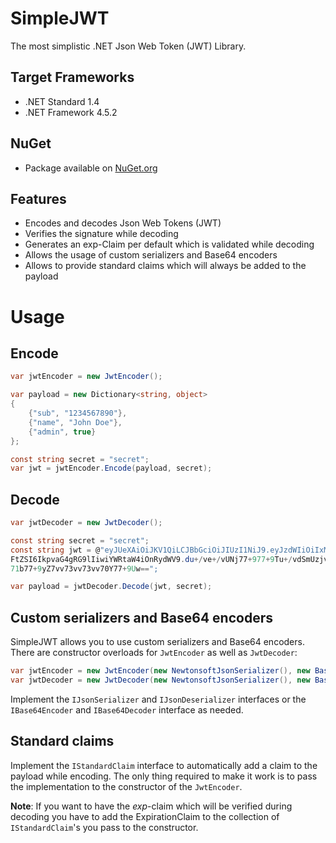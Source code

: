 # SimpleJWT
The most simplistic .NET Json Web Token (JWT) Library.

## Target Frameworks
* .NET Standard 1.4
* .NET Framework 4.5.2

## NuGet
* Package available on [NuGet.org](https://www.nuget.org/packages/SimpleJWT/)

## Features
* Encodes and decodes Json Web Tokens (JWT)
* Verifies the signature while decoding
* Generates an exp-Claim per default which is validated while decoding
* Allows the usage of custom serializers and Base64 encoders
* Allows to provide standard claims which will always be added to the payload

# Usage
## Encode
```csharp
var jwtEncoder = new JwtEncoder();

var payload = new Dictionary<string, object>
{
	{"sub", "1234567890"}, 
	{"name", "John Doe"}, 
	{"admin", true}
};

const string secret = "secret";
var jwt = jwtEncoder.Encode(payload, secret);
```


## Decode
```csharp
var jwtDecoder = new JwtDecoder();

const string secret = "secret";
const string jwt = @"eyJUeXAiOiJKV1QiLCJBbGciOiJIUzI1NiJ9.eyJzdWIiOiIxMjM0NTY3ODkwIiwibm
FtZSI6IkpvaG4gRG9lIiwiYWRtaW4iOnRydWV9.du+/ve+/vUNj77+977+9Tu+/vdSmUzjvv71UBnFMbe+/vQTvv
71b77+9yZ7vv73vv73vv70Y77+9Uw==";

var payload = jwtDecoder.Decode(jwt, secret);
```

## Custom serializers and Base64 encoders
SimpleJWT allows you to use custom serializers and Base64 encoders. There are constructor overloads for ```JwtEncoder``` as well as ```JwtDecoder```:

```csharp
var jwtEncoder = new JwtEncoder(new NewtonsoftJsonSerializer(), new Base64Encoder(), new List<IStandardClaim>());
var jwtDecoder = new JwtDecoder(new NewtonsoftJsonSerializer(), new Base64Encoder(), new Base64Encoder());
```
Implement the ```IJsonSerializer``` and ```IJsonDeserializer``` interfaces or the ```IBase64Encoder``` and ```IBase64Decoder``` interface as needed.

## Standard claims
Implement the ```IStandardClaim``` interface to automatically add a claim to the payload while encoding. The only thing required to make it work is to pass the implementation to the constructor of the ```JwtEncoder```.

**Note**: If you want to have the *exp*-claim which will be verified during decoding you have to add the ExpirationClaim to the collection of ```IStandardClaim```'s you pass to the constructor.